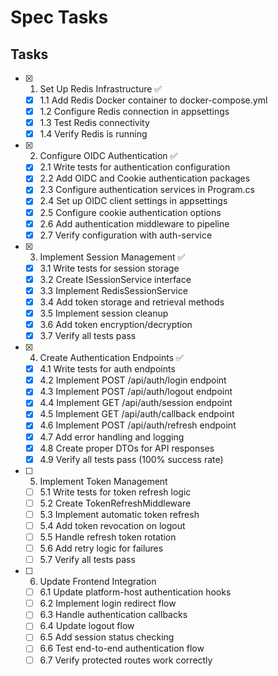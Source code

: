# Spec Tasks

## Tasks

- [x] 1. Set Up Redis Infrastructure ✅
  - [x] 1.1 Add Redis Docker container to docker-compose.yml
  - [x] 1.2 Configure Redis connection in appsettings
  - [x] 1.3 Test Redis connectivity
  - [x] 1.4 Verify Redis is running

- [x] 2. Configure OIDC Authentication ✅
  - [x] 2.1 Write tests for authentication configuration
  - [x] 2.2 Add OIDC and Cookie authentication packages
  - [x] 2.3 Configure authentication services in Program.cs
  - [x] 2.4 Set up OIDC client settings in appsettings
  - [x] 2.5 Configure cookie authentication options
  - [x] 2.6 Add authentication middleware to pipeline
  - [x] 2.7 Verify configuration with auth-service

- [x] 3. Implement Session Management ✅
  - [x] 3.1 Write tests for session storage
  - [x] 3.2 Create ISessionService interface
  - [x] 3.3 Implement RedisSessionService
  - [x] 3.4 Add token storage and retrieval methods
  - [x] 3.5 Implement session cleanup
  - [x] 3.6 Add token encryption/decryption
  - [x] 3.7 Verify all tests pass

- [x] 4. Create Authentication Endpoints ✅
  - [x] 4.1 Write tests for auth endpoints
  - [x] 4.2 Implement POST /api/auth/login endpoint
  - [x] 4.3 Implement POST /api/auth/logout endpoint
  - [x] 4.4 Implement GET /api/auth/session endpoint
  - [x] 4.5 Implement GET /api/auth/callback endpoint
  - [x] 4.6 Implement POST /api/auth/refresh endpoint
  - [x] 4.7 Add error handling and logging
  - [x] 4.8 Create proper DTOs for API responses
  - [x] 4.9 Verify all tests pass (100% success rate)

- [ ] 5. Implement Token Management
  - [ ] 5.1 Write tests for token refresh logic
  - [ ] 5.2 Create TokenRefreshMiddleware
  - [ ] 5.3 Implement automatic token refresh
  - [ ] 5.4 Add token revocation on logout
  - [ ] 5.5 Handle refresh token rotation
  - [ ] 5.6 Add retry logic for failures
  - [ ] 5.7 Verify all tests pass

- [ ] 6. Update Frontend Integration
  - [ ] 6.1 Update platform-host authentication hooks
  - [ ] 6.2 Implement login redirect flow
  - [ ] 6.3 Handle authentication callbacks
  - [ ] 6.4 Update logout flow
  - [ ] 6.5 Add session status checking
  - [ ] 6.6 Test end-to-end authentication flow
  - [ ] 6.7 Verify protected routes work correctly